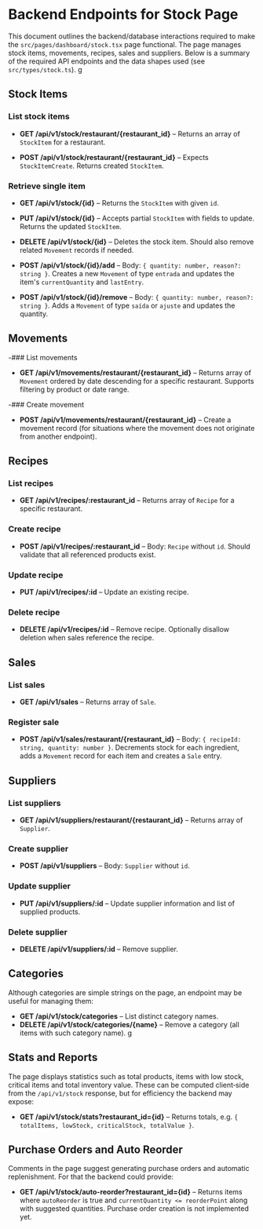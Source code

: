 # Backend Endpoints for Stock Page


This document outlines the backend/database interactions required to make the
`src/pages/dashboard/stock.tsx` page functional. The page manages stock items,
movements, recipes, sales and suppliers. Below is a summary of the required API
endpoints and the data shapes used (see `src/types/stock.ts`).
g

## Stock Items

### List stock items
- **GET /api/v1/stock/restaurant/{restaurant_id}** – Returns an array of `StockItem` for a restaurant.

- **POST /api/v1/stock/restaurant/{restaurant_id}** – Expects `StockItemCreate`. Returns created
  `StockItem`.

### Retrieve single item
- **GET /api/v1/stock/{id}** – Returns the `StockItem` with given `id`.

- **PUT /api/v1/stock/{id}** – Accepts partial `StockItem` with fields to update.
  Returns the updated `StockItem`.

- **DELETE /api/v1/stock/{id}** – Deletes the stock item. Should also remove
  related `Movement` records if needed.

- **POST /api/v1/stock/{id}/add** – Body: `{ quantity: number, reason?: string }`.
  Creates a new `Movement` of type `entrada` and updates the item's
  `currentQuantity` and `lastEntry`.

- **POST /api/v1/stock/{id}/remove** – Body: `{ quantity: number, reason?: string }`.
  Adds a `Movement` of type `saída` or `ajuste` and updates the quantity.

## Movements

-### List movements
- **GET /api/v1/movements/restaurant/{restaurant_id}** – Returns array of `Movement` ordered by date
  descending for a specific restaurant. Supports filtering by product or date range.

-### Create movement
- **POST /api/v1/movements/restaurant/{restaurant_id}** – Create a movement record (for situations where the
  movement does not originate from another endpoint).

## Recipes

### List recipes
- **GET /api/v1/recipes/:restaurant_id** – Returns array of `Recipe` for a specific restaurant.

### Create recipe
- **POST /api/v1/recipes/:restaurant_id** – Body: `Recipe` without `id`. Should validate that all
  referenced products exist.

### Update recipe
- **PUT /api/v1/recipes/:id** – Update an existing recipe.

### Delete recipe
- **DELETE /api/v1/recipes/:id** – Remove recipe. Optionally disallow deletion when
  sales reference the recipe.

## Sales

### List sales
- **GET /api/v1/sales** – Returns array of `Sale`.

### Register sale
- **POST /api/v1/sales/restaurant/{restaurant_id}** – Body: `{ recipeId: string, quantity: number }`.
  Decrements stock for each ingredient, adds a `Movement` record for each item
  and creates a `Sale` entry.

## Suppliers

### List suppliers
- **GET /api/v1/suppliers/restaurant/{restaurant_id}** – Returns array of `Supplier`.

### Create supplier
- **POST /api/v1/suppliers** – Body: `Supplier` without `id`.

### Update supplier
- **PUT /api/v1/suppliers/:id** – Update supplier information and list of supplied
  products.

### Delete supplier
- **DELETE /api/v1/suppliers/:id** – Remove supplier.

## Categories

Although categories are simple strings on the page, an endpoint may be useful
for managing them:
- **GET /api/v1/stock/categories** – List distinct category names.
- **DELETE /api/v1/stock/categories/{name}** – Remove a category (all items with such category name).
  g
## Stats and Reports

The page displays statistics such as total products, items with low stock,
critical items and total inventory value. These can be computed client‑side from
the `/api/v1/stock` response, but for efficiency the backend may expose:
- **GET /api/v1/stock/stats?restaurant_id={id}** – Returns totals, e.g. `{ totalItems, lowStock,
  criticalStock, totalValue }`.

## Purchase Orders and Auto Reorder

Comments in the page suggest generating purchase orders and automatic
replenishment. For that the backend could provide:
- **GET /api/v1/stock/auto-reorder?restaurant_id={id}** – Returns items where `autoReorder` is true and
  `currentQuantity <= reorderPoint` along with suggested quantities.
  Purchase order creation is not implemented yet.

